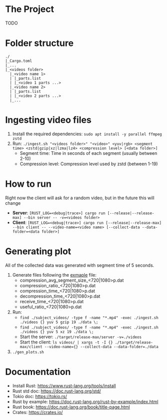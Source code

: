 # The Project
TODO

# Folder structure
```
./
|_Cargo.toml
|_...
|_<videos folder>
  |_<video name 1>
  | |_parts.list
  | |_<video 1 parts ...>
  |_<video name 2>
  | |_parts.list
  | |_<video 2 parts ...>
  |_...
```
# Ingesting video files
1. Install the required dependencies: `sudo apt install -y parallel ffmpeg zstd`
2. Run: `./ingest.sh "<videos folder>" "<video>" <yuv|rgb> <segment time> <zstd|gzip|xz|lzma|lz4> <compression level> [<data folder>]`
	* Segment time: Time in seconds of each segment (usually between 2-10)
	* Compression level: Compression level used by zstd (between 1-19)

# How to run
Right now the client will ask for a random video, but in the future this will change
* **Server**: `[RUST_LOG=<debug|trace>] cargo run [--release|--release-max] --bin server -- -v=<videos folder>`
* **Client**: `[RUST_LOG=<debug|trace>] cargo run [--release|--release-max] --bin client -- --video-name=<video name> [--collect-data --data-folder=<data folder>]`

# Generating plot
All of the collected data was generated with segment time of 5 seconds.
1. Generate files following the [exmaple](data/format.example) file:
    * compression_avg_segment_size_<720|1080>p.dat
    * compression_ratio_<720|1080>p.dat
    * compression_time_<720|1080>p.dat
    * decompression_time_<720|1080>p.dat
    * receive_time_<720|1080>p.dat
    * useful_ratio_<720|1080>p.dat
2. Run:
    * `find ./subject_videos/ -type f -name "*.mp4" -exec ./ingest.sh ./videos {} yuv 5 gzip 19 ./data \;`
    * `find ./subject_videos/ -type f -name "*.mp4" -exec ./ingest.sh ./videos {} yuv 5 xz 19 ./data \;`
    * Start the server: `./target/release-max/server -v=./videos`
    * Start the client: `ls videos/ | xargs -t -I {} ./target/release-max/client --video-name={} --collect-data --data-folder=./data`
3. `./gen_plots.sh`

# Documentation
* Install Rust: https://www.rust-lang.org/tools/install
* Rust std doc: https://doc.rust-lang.org/std/
* Tokio doc: https://tokio.rs/
* Rust by example: https://doc.rust-lang.org/rust-by-example/index.html
* Rust book: https://doc.rust-lang.org/book/title-page.html
* Crates: https://crates.io/
